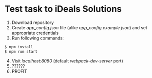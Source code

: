 # Test task to iDeals Solutions
1. Download repository
2. Create *app_config.json* file (alike *app_config.example.json*) and set appropriate credentials
3. Run following commands:
```sh
$ npm install
$ npm run start
```
4. Visit *localhost:8080* (default *webpack-dev-server* port)
5. ??????
6. PROFIT
